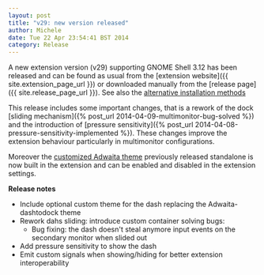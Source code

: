 ```yaml
---
layout: post
title: "v29: new version released"
author: Michele
date: Tue 22 Apr 23:54:41 BST 2014
category: Release
---
```


A new extension version (v29) supporting GNOME Shell 3.12 has been released and 
can be found as usual from the [extension website]({{ site.extension_page_url }}) 
or downloaded manually from the [release page]({{ site.release_page_url }}).
See also the [alternative installation methods](/download.html)

<!--more-->

This release includes some important changes, that is a rework of the dock
[sliding mechanism]({% post_url 2014-04-09-multimonitor-bug-solved %}) and the
introduction of [pressure sensitivity]({% post_url 2014-04-08-pressure-sensitivity-implemented %}).
These changes improve the extension behaviour particularly in multimonitor
configurations.

Moreover the [customized Adwaita theme](/themes.html) previously
released standalone is now built in the extension and can be enabled and
disabled in the extension settings.

**Release notes**

* Include optional custom theme for the dash replacing the Adwaita-dashtodock theme
* Rework dahs sliding: introduce custom container solving bugs:
  - Bug fixing: the dash doesn't steal anymore input events on the secondary monitor when slided out
* Add pressure sensitivity to show the dash
* Emit custom signals when showing/hiding for better extension interoperability


